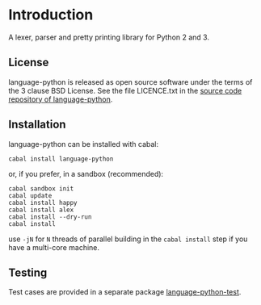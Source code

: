 Introduction
============

A lexer, parser and pretty printing library for Python 2 and 3.

License
-------

language-python is released as open source software under the terms of the 3 clause BSD License. See the file LICENCE.txt in the [source code repository of language-python](https://github.com/bjpop/language-python).

Installation
------------

language-python can be installed with cabal:

    cabal install language-python

or, if you prefer, in a sandbox (recommended):

    cabal sandbox init
    cabal update
    cabal install happy
    cabal install alex
    cabal install --dry-run
    cabal install

use `-jN` for `N` threads of parallel building in the `cabal install` step if you have a multi-core machine.

Testing
-------

Test cases are provided in a separate package 
[language-python-test](https://github.com/bjpop/language-python-test).
